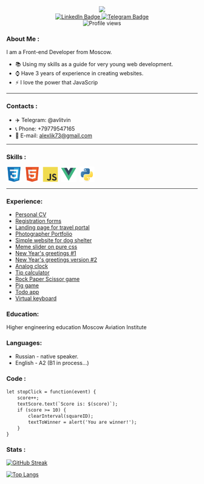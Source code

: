 <div id="header" align="center">
  <img src="https://media.giphy.com/media/suWeO5wu35nihC1FJ6/giphy.gif" width="300"/>
  <div id="badges">
    <a href="https://www.linkedin.com/in/litvin-alexandr/">
      <img src="https://img.shields.io/badge/LinkedIn-blue?style=for-the-badge&logo=linkedin&logoColor=white" alt="LinkedIn Badge"/>
    </a>
    <a href="https://t.me/avlitvin">
      <img src="https://img.shields.io/badge/Telegram-2CA5E0?style=for-the-badge&logo=telegram&logoColor=white" alt="Telegram Badge"/>
    </a>
  </div>
  <img src="https://komarev.com/ghpvc/?username=avlitvin73&style=flat-square&color=blue" alt="Profile views"/>
</div>


### About Me :

I am a Front-end Developer from Moscow.

- 📚 Using my skills as a guide for very young web development.
- ⌚ Have 3 years of experience in creating websites.
- ⚡ I love the power that JavaScrip

---

### Contacts :
* ✈️ Telegram: @avlitvin
* 📞 Phone: +79779547165
* 📧 E-mail: alexlik73@gmail.com

---

### Skills :
<div>
<img src="https://raw.githubusercontent.com/devicons/devicon/2ae2a900d2f041da66e950e4d48052658d850630/icons/css3/css3-original.svg"  title="CSS3" alt="CSS" width="40" height="40"/>&nbsp;
<img src="https://github.com/devicons/devicon/blob/master/icons/html5/html5-original.svg" title="HTML5" alt="HTML" width="40" height="40"/>&nbsp;
<img src="https://github.com/devicons/devicon/blob/master/icons/javascript/javascript-original.svg" title="JavaScript" alt="JavaScript" width="40" height="40"/>&nbsp;
<img src="https://github.com/devicons/devicon/blob/master/icons/vuejs/vuejs-original.svg" title="vuejs" alt="vuejs" width="40" height="40"/>&nbsp;
<img src="https://raw.githubusercontent.com/devicons/devicon/2ae2a900d2f041da66e950e4d48052658d850630/icons/python/python-original.svg" title="Python" alt="Python" width="40" height="40"/>&nbsp;

---
  
### Experience:
- [Personal CV](
https://cv-ref.pylearn-2017.repl.co/)
- [Registration forms](https://chintaskfinalfix.pylearn-2017.repl.co/)
- [Landing page for travel portal](https://rolling-scopes-school.github.io/avlitvin73-JSFEPRESCHOOL2022Q2/travel/)
- [Photographer Portfolio](https://photo-portfolio.pylearn-2017.repl.co/)
- [Simple website for dog shelter](https://rolling-scopes-school.github.io/avlitvin73-JSFE2022Q1/shelter/)
- [Meme slider on pure css](https://avlitvin73.github.io/cssMemSlider/cssMemSlider/)
- [New Year's greetings #1](https://honeydewcybercommands.pylearn-2017.repl.co/)
- [New Year's greetings version #2](https://standardshrillnumber.pylearn-2017.repl.co/)
- [Analog clock](https://analogclock.pylearn-2017.repl.co/)
- [Tip calculator](https://tipcalculatorjs.pylearn-2017.repl.co/)
- [Rock Paper Scissor game](https://rockpaperscissorjs.pylearn-2017.repl.co/)
- [Pig game](https://complicatedstandardbracket-2.pylearn-2017.repl.co/)
- [Todo app](https://avlitvin73.github.io/clean-code-s1e1/)
- [Virtual keyboard](https://rolling-scopes-school.github.io/avlitvin73-JSFE2022Q1/virtual-keyboard/)



### Education:
Higher engineering education 
Moscow Aviation Institute

### Languages:
* Russian - native speaker.
* English - A2 (B1 in process…)
  
### Code :

```
let stopClick = function(event) {
	score++;
	textScore.text(`Score is: $(score)`);
	if (score >= 10) {
		clearInterval(squareID);
		textToWinner = alert('You are winner!');
	}
}
```

### Stats :


        
[![GitHub Streak](http://github-readme-streak-stats.herokuapp.com?user=avlitvin73&theme=dark&background=000000)](https://git.io/streak-stats)



[![Top Langs](https://github-readme-stats.vercel.app/api/top-langs/?username=avlitvin73&layout=compact&theme=vision-friendly-dark)](https://github.com/anuraghazra/github-readme-stats)
</div>

